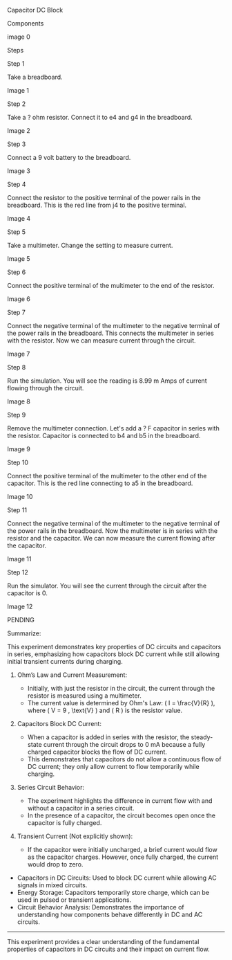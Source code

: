Capacitor DC Block

Components

image 0

Steps

Step 1

Take a breadboard.

Image 1

Step 2

Take a ? ohm resistor. Connect it to e4 and g4 in the breadboard.

Image 2

Step 3

Connect a 9 volt battery to the breadboard.

Image 3

Step 4

Connect the resistor to the positive terminal of the power rails in the breadboard. This is the red line from j4 to the positive terminal.

Image 4

Step 5

Take a multimeter. Change the setting to measure current.

Image 5

Step 6

Connect the positive terminal of the multimeter to the end of the resistor.

Image 6

Step 7

Connect the negative terminal of the multimeter to the negative terminal of the power rails in the breadboard. This connects the multimeter in series with the resistor. Now we can measure current through the circuit.

Image 7

Step 8

Run the simulation. You will see the reading is 8.99 m Amps of current flowing through the circuit.

Image 8

Step 9

Remove the multimeter connection. Let's add a ? F capacitor in series with the resistor. Capacitor is connected to b4 and b5 in the breadboard.

Image 9

Step 10

Connect the positive terminal of the multimeter to the other end of the capacitor. This is the red line connecting to a5 in the breadboard.

Image 10

Step 11

Connect the negative terminal of the multimeter to the negative terminal of the power rails in the breadboard. Now the multimeter is in series with the resistor and the capacitor. We can now measure the current flowing after the capacitor.

Image 11

Step 12

Run the simulator. You will see the current through the circuit after the capacitor is 0.

Image 12

PENDING

Summarize:

This experiment demonstrates key properties of DC circuits and capacitors in series, emphasizing how capacitors block DC current while still allowing initial transient currents during charging.

1. Ohm’s Law and Current Measurement:
   - Initially, with just the resistor in the circuit, the current through the resistor is measured using a multimeter.
   - The current value is determined by Ohm's Law: \( I = \frac{V}{R} \), where \( V = 9 \, \text{V} \) and \( R \) is the resistor value.

2. Capacitors Block DC Current:
   - When a capacitor is added in series with the resistor, the steady-state current through the circuit drops to 0 mA because a fully charged capacitor blocks the flow of DC current.
   - This demonstrates that capacitors do not allow a continuous flow of DC current; they only allow current to flow temporarily while charging.

3. Series Circuit Behavior:
   - The experiment highlights the difference in current flow with and without a capacitor in a series circuit.
   - In the presence of a capacitor, the circuit becomes open once the capacitor is fully charged.

4. Transient Current (Not explicitly shown):
   - If the capacitor were initially uncharged, a brief current would flow as the capacitor charges. However, once fully charged, the current would drop to zero.


- Capacitors in DC Circuits: Used to block DC current while allowing AC signals in mixed circuits.
- Energy Storage: Capacitors temporarily store charge, which can be used in pulsed or transient applications.
- Circuit Behavior Analysis: Demonstrates the importance of understanding how components behave differently in DC and AC circuits.

---

This experiment provides a clear understanding of the fundamental properties of capacitors in DC circuits and their impact on current flow.

